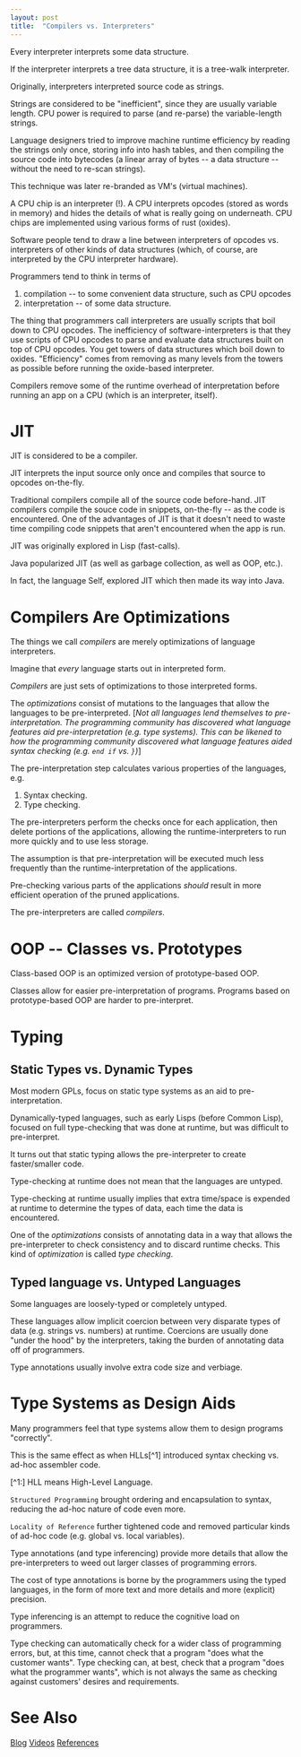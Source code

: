 ```yaml
---
layout: post
title:  "Compilers vs. Interpreters"
---
```

Every interpreter interprets some data structure.

If the interpreter interprets a tree data structure, it is a tree-walk interpreter.

Originally, interpreters interpreted source code as strings.

Strings are considered to be "inefficient", since they are usually variable length. CPU power is required to parse (and re-parse) the variable-length strings.

Language designers tried to improve machine runtime efficiency by reading the strings only once, storing info into hash tables, and then compiling the source code into  bytecodes (a linear array of bytes -- a data structure -- without the need to re-scan strings).

This technique was later re-branded as VM's (virtual machines).

A CPU chip is an interpreter (!).  A CPU interprets opcodes (stored as words in memory) and hides the details of what is really going on underneath.  CPU chips are implemented using various forms of rust (oxides).

Software people tend to draw a line between interpreters of opcodes vs. interpreters of other kinds of data structures (which, of course, are interpreted by the CPU interpreter hardware).

Programmers tend to think in terms of
1. compilation -- to some convenient data structure, such as CPU opcodes
2. interpretation -- of some data structure.

The thing that programmers call interpreters are usually scripts that boil down to CPU opcodes.  The inefficiency of software-interpreters is that they use scripts of CPU opcodes to parse and evaluate data structures built on top of CPU opcodes.  You get towers of data structures which boil down to oxides.  "Efficiency" comes from removing as many levels from the towers as possible before running the oxide-based interpreter.

Compilers remove some of the runtime overhead of interpretation before running an app on a CPU (which is an interpreter, itself).

# JIT

JIT is considered to be a compiler.

JIT interprets the input source only once and compiles that source to opcodes on-the-fly.

Traditional compilers compile all of the source code before-hand.  JIT compilers compile the souce code in snippets, on-the-fly -- as the code is encountered.  One of the advantages of JIT is that it doesn't need to waste time compiling code snippets that aren't encountered when the app is run.

JIT was originally explored in Lisp (fast-calls).

Java popularized JIT (as well as garbage collection, as well as OOP, etc.).

In fact, the language Self, explored JIT which then made its way into Java.

# Compilers Are Optimizations

The things we call _compilers_ are merely optimizations of language interpreters.

Imagine that _every_ language starts out in interpreted form.

_Compilers_ are just sets of optimizations to those interpreted forms.

The _optimizations_ consist of mutations to the languages that allow the languages to be pre-interpreted.  [_Not all languages lend themselves to pre-interpretation. The programming community has discovered what language features aid pre-interpretation (e.g. type systems).  This can be likened to how the programming community discovered what language features aided syntax checking (e.g. `end if` vs. `}`)_]

The pre-interpretation step calculates various properties of the languages, e.g.
1. Syntax checking.
2. Type checking.

The pre-interpreters perform the checks once for each application, then delete portions of the applications, allowing the runtime-interpreters to run more quickly and to use less storage.

The assumption is that pre-interpretation will be executed much less frequently than the runtime-interpretation of the applications.

Pre-checking various parts of the applications _should_ result in more efficient operation of the pruned applications.

The pre-interpreters are called _compilers_.

# OOP -- Classes vs. Prototypes

Class-based OOP is an optimized version of prototype-based OOP.

Classes allow for easier pre-interpretation of programs. Programs based on prototype-based OOP are harder to pre-interpret.

# Typing
## Static Types vs. Dynamic Types

Most modern GPLs, focus on static type systems as an aid to pre-interpretation.

Dynamically-typed languages, such as early Lisps (before Common Lisp), focused on full type-checking that was done at runtime, but was difficult to pre-interpret.

It turns out that static typing allows the pre-interpreter to create faster/smaller code.

Type-checking at runtime does not mean that the languages are untyped.

Type-checking at runtime usually implies that extra time/space is expended at runtime to determine the types of data, each time the data is encountered.

One of the _optimizations_ consists of annotating data in a way that allows the pre-interpreter to check consistency and to discard runtime checks.  This kind of _optimization_ is called _type checking_.

## Typed language vs. Untyped Languages

Some languages are loosely-typed or completely untyped.

These languages allow implicit coercion between very disparate types of data (e.g. strings vs. numbers) at runtime. Coercions are usually done "under the hood" by the interpreters, taking the burden of annotating data off of programmers.

Type annotations usually involve extra code size and verbiage.

# Type Systems as Design Aids

Many programmers feel that type systems allow them to design programs "correctly".

This is the same effect as when HLLs[^1] introduced syntax checking vs. ad-hoc assembler code.

[^1:] HLL means High-Level Language.

`Structured Programming` brought ordering and encapsulation to syntax, reducing the ad-hoc nature of code even more.

`Locality of Reference` further tightened code and removed particular kinds of ad-hoc code (e.g. global vs. local variables).

Type annotations (and type inferencing) provide more details that allow the pre-interpreters to weed out larger classes of programming errors.

The cost of type annotations is borne by the programmers using the typed languages, in the form of more text and more details and more (explicit) precision. 

Type inferencing is an attempt to reduce the cognitive load on programmers.

Type checking can automatically check for a wider class of programming errors, but, at this time, cannot check that a program "does what the customer wants".  Type checking can, at best, check that a program "does what the programmer wants", which is not always the same as checking against customers' desires and requirements.

# See Also

[Blog](https://guitarvydas.github.io)
[Videos](https://www.youtube.com/channel/UC2bdO9l84VWGlRdeNy5)
[References](https://guitarvydas.github.io/2021/01/14/References.html)

<script src="https://utteranc.es/client.js" 
        repo="guitarvydas/guitarvydas.github.io" 
        issue-term="pathname" 
        theme="github-light" 
        crossorigin="anonymous" 
        async> 
</script> 
